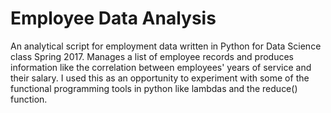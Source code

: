 Employee Data Analysis
================

An analytical script for employment data written in Python for Data Science class Spring 2017. Manages a list of employee records and produces information like the correlation between employees' years of service and their salary. I used this as an opportunity to experiment with some of the functional programming tools in python like lambdas and the reduce() function.
